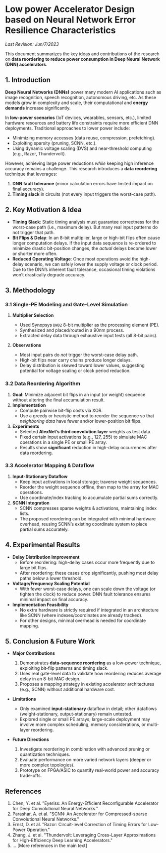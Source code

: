 # Low power Accelerator Design based on Neural Network Error Resilience Characteristics

*Last Revision: Jun/7/2023*

This document summarizes the key ideas and contributions of the research on **data reordering to reduce power consumption in Deep Neural Network (DNN) accelerators**.

## 1. Introduction

**Deep Neural Networks (DNNs)** power many modern AI applications such as image recognition, speech recognition, autonomous driving, etc. As these models grow in complexity and scale, their computational and **energy demands** increase significantly.

In **low-power scenarios** (IoT devices, wearables, sensors, etc.), limited hardware resources and battery life constraints require more efficient DNN deployments. Traditional approaches to lower power include:
- Minimizing memory accesses (data reuse, compression, prefetching).
- Exploiting sparsity (pruning, SCNN, etc.).
- Using dynamic voltage scaling (DVS) and near-threshold computing (e.g., Razor, Thundervolt).
  
However, achieving large power reductions *while* keeping high inference accuracy remains a challenge. This research introduces a **data reordering** technique that leverages:
1. **DNN fault tolerance** (minor calculation errors have limited impact on final accuracy).
2. **Timing slack** in circuits (not every input triggers the worst-case path).

## 2. Key Motivation & Idea

- **Timing Slack**: Static timing analysis must guarantee correctness for the worst-case path (i.e., maximum delay). But many real input patterns do not trigger that path.
- **Bit Flips & Delay**: In an 8-bit multiplier, large or high-bit flips often cause longer computation delays. If the input data sequence is re-ordered to minimize drastic bit-position changes, the *actual* delays become lower or shorter more often.
- **Reduced Operating Voltage**: Once most operations avoid the high-delay scenario, we can safely lower the supply voltage or clock period. Due to the DNN’s inherent fault tolerance, occasional timing violations won’t drastically degrade accuracy.

## 3. Methodology

### 3.1 Single-PE Modeling and Gate-Level Simulation

1. **Multiplier Selection**  
   - Used Synopsys `DW02` 8-bit multiplier as the processing element (PE).
   - Synthesized and placed/routed in a 90nm process.
   - Extracted delay data through exhaustive input tests (all 8-bit pairs).

2. **Observations**  
   - Most input pairs do *not* trigger the worst-case delay path.
   - High-bit flips near carry chains produce longer delays.
   - Delay distribution is skewed toward lower values, suggesting potential for voltage scaling or clock period reduction.

### 3.2 Data Reordering Algorithm

1. **Goal**: Minimize adjacent bit flips in an input (or weight) sequence without altering the final accumulation result.
2. **Implementation**  
   - Compute pairwise bit-flip costs via XOR.
   - Use a greedy or heuristic method to reorder the sequence so that *neighboring data* have fewer and/or lower-position bit flips.
3. **Experiments**  
   - Selected **AlexNet’s third convolution layer** weights as test data.
   - Fixed certain input activations (e.g., 127, 255) to simulate MAC operations in a single PE or small PE array.
   - Results show **significant** reduction in high-delay occurrences after data reordering.

### 3.3 Accelerator Mapping & Dataflow

1. **Input-Stationary Dataflow**  
   - Keep input activations in local storage; traverse weight sequences.
   - Reorder the weight sequence offline, then map to the array for MAC operations.
   - Use coordinate/index tracking to accumulate partial sums correctly.
2. **SCNN Integration**  
   - SCNN compresses sparse weights & activations, maintaining index lists.
   - The proposed reordering can be integrated with minimal hardware overhead, reusing SCNN’s existing coordinate system to place partial sums accurately.

## 4. Experimental Results

- **Delay Distribution Improvement**  
  - Before reordering: high-delay cases occur more frequently due to large bit flips.
  - After reordering: these cases drop significantly, pushing most delay paths below a lower threshold.
- **Voltage/Frequency Scaling Potential**  
  - With fewer worst-case delays, one can scale down the voltage (or tighten the clock) to reduce power. DNN fault tolerance ensures minimal impact on final accuracy.
- **Implementation Feasibility**  
  - No extra hardware is strictly required if integrated in an architecture like SCNN (where indexes/coordinates are already tracked).
  - For other designs, minimal overhead is needed for coordinate mapping.

## 5. Conclusion & Future Work

- **Major Contributions**  
  1. Demonstrates **data-sequence reordering** as a low-power technique, exploiting bit-flip patterns and timing slack.  
  2. Uses real gate-level data to validate how reordering reduces average delay in an 8-bit MAC design.  
  3. Proposes a mapping strategy in existing accelerator architectures (e.g., SCNN) without additional hardware cost.

- **Limitations**  
  - Only examined **input-stationary** dataflow in detail; other dataflows (weight-stationary, output-stationary) remain untested.  
  - Explored single or small PE arrays; large-scale deployment may involve more complex scheduling, memory considerations, or multi-layer reordering.

- **Future Directions**  
  1. Investigate reordering in combination with advanced pruning or quantization techniques.  
  2. Evaluate performance on more varied network layers (deeper or more complex topologies).  
  3. Prototype on FPGA/ASIC to quantify real-world power and accuracy trade-offs.

## References

1. Chen, Y. et al. "Eyeriss: An Energy-Efficient Reconfigurable Accelerator for Deep Convolutional Neural Networks."  
2. Parashar, A. et al. "SCNN: An Accelerator for Compressed-sparse Convolutional Neural Networks."  
3. Ernst, D. et al. "Razor: Circuit-level Correction of Timing Errors for Low-Power Operation."  
4. Zhang, J. et al. "Thundervolt: Leveraging Cross-Layer Approximations for High-Efficiency Deep Learning Accelerators."  
5. ... [More references in the main text]

